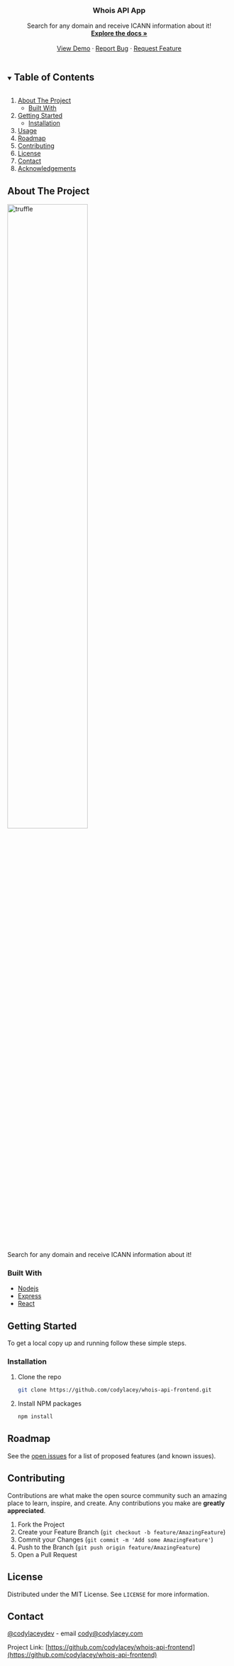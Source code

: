 <!-- PROJECT LOGO -->
<br />
<p align="center">
  <a href="https://github.com/codylacey/whois-api-frontend">
  </a>

  <h3 align="center">Whois API App</h3>

  <p align="center">
     Search for any domain and receive ICANN information about it!
    <br />
    <a href="https://github.com/codylacey/whois-api-frontend"><strong>Explore the docs »</strong></a>
    <br />
    <br />
    <a href="https://whois-api.netlify.app/" target="_blank">View Demo</a>
    ·
    <a href="https://github.com/codylacey/whois-api-frontend/issues" target="_blank">Report Bug</a>
    ·
    <a href="https://github.com/codylacey/whois-api-frontend/issues" target="_blank">Request Feature</a>
  </p>
</p>



<!-- TABLE OF CONTENTS -->
<details open="open">
  <summary><h2 style="display: inline-block">Table of Contents</h2></summary>
  <ol>
    <li>
      <a href="#about-the-project">About The Project</a>
      <ul>
        <li><a href="#built-with">Built With</a></li>
      </ul>
    </li>
    <li>
      <a href="#getting-started">Getting Started</a>
      <ul>
        <li><a href="#installation">Installation</a></li>
      </ul>
    </li>
    <li><a href="#usage">Usage</a></li>
    <li><a href="#roadmap">Roadmap</a></li>
    <li><a href="#contributing">Contributing</a></li>
    <li><a href="#license">License</a></li>
    <li><a href="#contact">Contact</a></li>
    <li><a href="#acknowledgements">Acknowledgements</a></li>
  </ol>
</details>



<!-- ABOUT THE PROJECT -->
## About The Project

<img src="https://i.imgur.com/Rr5CqAb.gif" width="60%" alt="truffle" data-canonical-src="https://i.imgur.com/Rr5CqAb.gif" style="max-width:100%;">

Search for any domain and receive ICANN information about it!


### Built With

* [Nodejs](https://nodejs.org/en/)
* [Express](https://expressjs.com/)
* [React](https://reactjs.org/)



<!-- GETTING STARTED -->
## Getting Started

To get a local copy up and running follow these simple steps.


### Installation

1. Clone the repo
   ```sh
   git clone https://github.com/codylacey/whois-api-frontend.git
   ```
2. Install NPM packages
   ```sh
   npm install
   ```

<!-- ROADMAP -->
## Roadmap

See the [open issues](https://github.com/codylacey/whois-api-frontend/issues) for a list of proposed features (and known issues).



<!-- CONTRIBUTING -->
## Contributing

Contributions are what make the open source community such an amazing place to learn, inspire, and create. Any contributions you make are **greatly appreciated**.

1. Fork the Project
2. Create your Feature Branch (`git checkout -b feature/AmazingFeature`)
3. Commit your Changes (`git commit -m 'Add some AmazingFeature'`)
4. Push to the Branch (`git push origin feature/AmazingFeature`)
5. Open a Pull Request



<!-- LICENSE -->
## License

Distributed under the MIT License. See `LICENSE` for more information.



<!-- CONTACT -->
## Contact

[@codylaceydev](https://twitter.com/codylaceydev) - email cody@codylacey.com

Project Link: [https://github.com/codylacey/whois-api-frontend](https://github.com/codylacey/whois-api-frontend)


<!-- MARKDOWN LINKS & IMAGES -->
<!-- https://www.markdownguide.org/basic-syntax/#reference-style-links -->
[contributors-shield]: https://img.shields.io/github/contributors/github_username/repo.svg?style=for-the-badge
[contributors-url]: https://github.com/github_username/repo_name/graphs/contributors
[forks-shield]: https://img.shields.io/github/forks/github_username/repo.svg?style=for-the-badge
[forks-url]: https://github.com/github_username/repo_name/network/members
[stars-shield]: https://img.shields.io/github/stars/github_username/repo.svg?style=for-the-badge
[stars-url]: https://github.com/github_username/repo_name/stargazers
[issues-shield]: https://img.shields.io/github/issues/github_username/repo.svg?style=for-the-badge
[issues-url]: https://github.com/github_username/repo_name/issues
[license-shield]: https://img.shields.io/github/license/github_username/repo.svg?style=for-the-badge
[license-url]: https://github.com/github_username/repo_name/blob/master/LICENSE.txt
[linkedin-shield]: https://img.shields.io/badge/-LinkedIn-black.svg?style=for-the-badge&logo=linkedin&colorB=555
[linkedin-url]: https://linkedin.com/in/github_username
